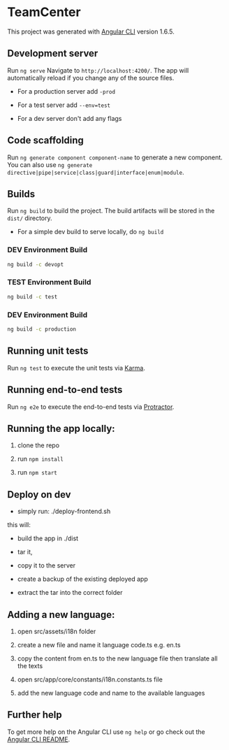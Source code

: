 # TeamCenter

This project was generated with [Angular CLI](https://github.com/angular/angular-cli) version 1.6.5.

## Development server

Run `ng serve` Navigate to `http://localhost:4200/`. The app will automatically reload if you change any of the source files.

- For a production server add `-prod`

- For a test server add `--env=test`

- For a dev server don't add any flags

## Code scaffolding

Run `ng generate component component-name` to generate a new component. You can also use `ng generate directive|pipe|service|class|guard|interface|enum|module`.

## Builds

Run `ng build` to build the project. The build artifacts will be stored in the `dist/` directory.

- For a simple dev build to serve locally, do `ng build`

### DEV Environment Build

```bash
ng build -c devopt
```

### TEST Environment Build

```bash
ng build -c test
```

### DEV Environment Build

```bash
ng build -c production
```

## Running unit tests

Run `ng test` to execute the unit tests via [Karma](https://karma-runner.github.io).

## Running end-to-end tests

Run `ng e2e` to execute the end-to-end tests via [Protractor](http://www.protractortest.org/).

## Running the app locally:

1) clone the repo

2) run `npm install`

3) run `npm start`

## Deploy on dev

- simply run: ./deploy-frontend.sh

this will:

- build the app in ./dist

- tar it,

- copy it to the server

- create a backup of the existing deployed app

- extract the tar into the correct folder


## Adding a new language:

1) open src/assets/i18n folder

2) create a new file and name it language code.ts e.g. en.ts

3) copy the content from en.ts to the new language file then translate all the texts

4) open src/app/core/constants/i18n.constants.ts file

5) add the new language code and name to the available languages

## Further help

To get more help on the Angular CLI use `ng help` or go check out the [Angular CLI README](https://github.com/angular/angular-cli/blob/master/README.md).
